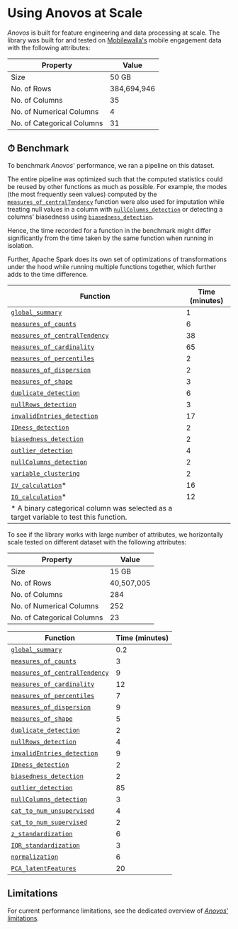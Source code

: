 # Using Anovos at Scale

_Anovos_ is built for feature engineering and data processing at scale.
The library was built for and tested on [Mobilewalla's](https://www.mobilewalla.com/) mobile engagement data
with the following attributes:

| Property                   | Value       |
|----------------------------|-------------|
| Size                       | 50 GB       |
| No. of Rows                | 384,694,946 |
| No. of Columns             | 35          |
| No. of Numerical Columns   | 4           |
| No. of Categorical Columns | 31          |

## ⏱ Benchmark

To benchmark _Anovos_' performance, we ran a pipeline on this dataset.

The entire pipeline was optimized such that the computed statistics could be reused by other functions as much as possible.
For example, the modes (the most frequently seen values) computed by the [`measures_of_centralTendency`](../api/data_analyzer/stats_generator.md#measures_of_centraltendency)
function were also used for imputation while treating null values in a column with [`nullColumns_detection`](../api/data_analyzer/quality_checker.md#nullcolumns_detection)
or detecting a columns' biasedness using [`biasedness_detection`](../api/data_analyzer/quality_checker.md#biasedness_detection).

Hence, the time recorded for a function in the benchmark might differ significantly from the time taken by the same function
when running in isolation.

Further, Apache Spark does its own set of optimizations of transformations under the hood while running multiple
functions together, which further adds to the time difference.

| Function                                                                                             | Time (minutes) |
|------------------------------------------------------------------------------------------------------|----------------|
| [`global_summary`](../api/data_analyzer/stats_generator.md#global_summary)                           | 1              |
| [`measures_of_counts`](../api/data_analyzer/stats_generator.md#measures_of_counts)                   | 6              |
| [`measures_of_centralTendency`](../api/data_analyzer/stats_generator.md#measures_of_centraltendency) | 38             |
| [`measures_of_cardinality`](../api/data_analyzer/stats_generator.md#measures_of_cardinality)         | 65             |
| [`measures_of_percentiles`](../api/data_analyzer/stats_generator.md#measures_of_percentiles)         | 2              |
| [`measures_of_dispersion`](../api/data_analyzer/stats_generator.md#measures_of_dispersion)           | 2              |
| [`measures_of_shape`](../api/data_analyzer/stats_generator.md#measures_of_shape)                     | 3              |
| [`duplicate_detection`](../api/data_analyzer/quality_checker.md#duplicate_detection)                 | 6              |
| [`nullRows_detection`](../api/data_analyzer/quality_checker.md#nullrows_detection)                   | 3              |
| [`invalidEntries_detection`](../api/data_analyzer/quality_checker.md#invalidentries_detection)       | 17             |
| [`IDness_detection`](../api/data_analyzer/quality_checker.md#idness_detection)                       | 2              |
| [`biasedness_detection`](../api/data_analyzer/quality_checker.md#biasedness_detection)               | 2              |
| [`outlier_detection`](../api/data_analyzer/quality_checker.md#outlier_detection)                     | 4              |
| [`nullColumns_detection`](../api/data_analyzer/quality_checker.md#nullcolumns_detection)             | 2              |
| [`variable_clustering`](../api/data_analyzer/association_evaluator.md#variable_clustering)           | 2              |
| [`IV_calculation`](../api/data_analyzer/association_evaluator.md#iv_calculation)\*                   | 16             |
| [`IG_calculation`](../api/data_analyzer/association_evaluator.md#ig_calculation)\*                   | 12             |
| \* A binary categorical column was selected as a target variable to test this function.              |                |

To see if the library works with large number of attributes, we horizontally scale tested on different dataset with the following attributes:

| Property                   | Value       |
|----------------------------|-------------|
| Size                       | 15 GB       |
| No. of Rows                | 40,507,005  |
| No. of Columns             | 284         |
| No. of Numerical Columns   | 252         |
| No. of Categorical Columns | 23          |

| Function                                                                                             | Time (minutes) |
|------------------------------------------------------------------------------------------------------|----------------|
| [`global_summary`](../api/data_analyzer/stats_generator.md#global_summary)                           | 0.2            |
| [`measures_of_counts`](../api/data_analyzer/stats_generator.md#measures_of_counts)                   | 3              |
| [`measures_of_centralTendency`](../api/data_analyzer/stats_generator.md#measures_of_centraltendency) | 9              |
| [`measures_of_cardinality`](../api/data_analyzer/stats_generator.md#measures_of_cardinality)         | 12             |
| [`measures_of_percentiles`](../api/data_analyzer/stats_generator.md#measures_of_percentiles)         | 7              |
| [`measures_of_dispersion`](../api/data_analyzer/stats_generator.md#measures_of_dispersion)           | 9              |
| [`measures_of_shape`](../api/data_analyzer/stats_generator.md#measures_of_shape)                     | 5              |
| [`duplicate_detection`](../api/data_analyzer/quality_checker.md#duplicate_detection)                 | 2              |
| [`nullRows_detection`](../api/data_analyzer/quality_checker.md#nullrows_detection)                   | 4              |
| [`invalidEntries_detection`](../api/data_analyzer/quality_checker.md#invalidentries_detection)       | 9              |
| [`IDness_detection`](../api/data_analyzer/quality_checker.md#idness_detection)                       | 2              |
| [`biasedness_detection`](../api/data_analyzer/quality_checker.md#biasedness_detection)               | 2              |
| [`outlier_detection`](../api/data_analyzer/quality_checker.md#outlier_detection)                     | 85             |
| [`nullColumns_detection`](../api/data_analyzer/quality_checker.md#nullcolumns_detection)             | 3              |
| [`cat_to_num_unsupervised`](../api/data_transformer/transformers.md#cat_to_num_unsupervised)         | 4              |
| [`cat_to_num_supervised`](../api/data_transformer/transformers.md#cat_to_num_supervised)             | 2              |
| [`z_standardization`](../api/data_transformer/transformers.md#z_standardization)                     | 6              |
| [`IQR_standardization`](../api/data_transformer/transformers.md#IQR_standardization)                 | 3              |
| [`normalization`](../api/data_transformer/transformers.md#normalization)                             | 6              |
| [`PCA_latentFeatures`](../api/data_transformer/transformers.md#PCA_latentFeatures)                   | 20             |




## Limitations

For current performance limitations, see the dedicated overview of [_Anovos_' limitations](limitations.md#performance).

